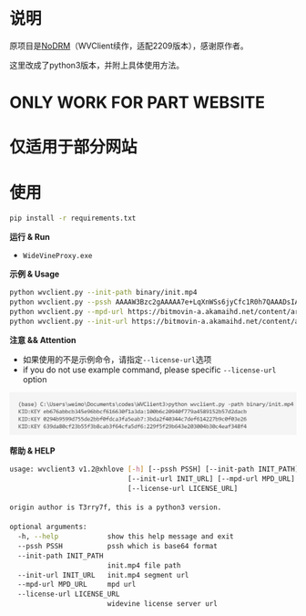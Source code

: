 # 说明

原项目是[NoDRM](https://github.com/T3rry7f/NoDRM)（WVClient续作，适配2209版本），感谢原作者。

这里改成了python3版本，并附上具体使用方法。

# ONLY WORK FOR PART WEBSITE

# 仅适用于部分网站

# 使用

```bash
pip install -r requirements.txt
```

**运行 & Run**

- `WideVineProxy.exe`

**示例 & Usage**
```bash
python wvclient.py --init-path binary/init.mp4
python wvclient.py --pssh AAAAW3Bzc2gAAAAA7e+LqXnWSs6jyCfc1R0h7QAAADsIARIQ62dqu8s0Xpa7z2FmMPGj2hoNd2lkZXZpbmVfdGVzdCIQZmtqM2xqYVNkZmFsa3IzaioCSEQyAA==
python wvclient.py --mpd-url https://bitmovin-a.akamaihd.net/content/art-of-motion_drm/mpds/11331.mpd
python wvclient.py --init-url https://bitmovin-a.akamaihd.net/content/art-of-motion_drm/video/1080_4800000/cenc_dash/init.mp4
```

**注意 && Attention**

- 如果使用的不是示例命令，请指定`--license-url`选项
- if you do not use example command, please specific `--license-url` option

![](/binary/Snipaste_2021-08-02_01-12-25.png)

**帮助 & HELP**
```bash
usage: wvclient3 v1.2@xhlove [-h] [--pssh PSSH] [--init-path INIT_PATH]
                             [--init-url INIT_URL] [--mpd-url MPD_URL]
                             [--license-url LICENSE_URL]

origin author is T3rry7f, this is a python3 version.

optional arguments:
  -h, --help            show this help message and exit
  --pssh PSSH           pssh which is base64 format
  --init-path INIT_PATH
                        init.mp4 file path
  --init-url INIT_URL   init.mp4 segment url
  --mpd-url MPD_URL     mpd url
  --license-url LICENSE_URL
                        widevine license server url
```